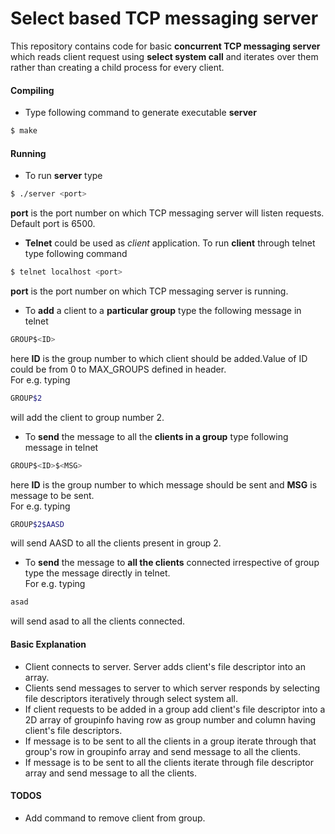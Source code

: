 # Select based TCP messaging server
This repository contains code for basic **concurrent TCP messaging server** which reads client request using **select system call** and iterates over them rather than creating a child process for every client.

#### Compiling
* Type following command to generate executable __server__    
``` sh
$ make
```  
    
#### Running
* To run __server__ type    
``` sh
$ ./server <port>
```  
**port** is the port number on which TCP messaging server will listen requests. Default port is 6500.
* **Telnet** could be used as *client* application. To run **client** through telnet type following command    
``` sh
$ telnet localhost <port>
```  
**port** is the port number on which TCP messaging server is running.
* To **add** a client to a **particular group** type the following message in telnet    
```sh
GROUP$<ID>
```  
here **ID** is the group number to which client should be added.Value of ID could be from 0 to MAX_GROUPS defined in header.  
For e.g. typing    
```sh
GROUP$2
```  
will add the client to group number 2.
* To **send** the message to all the **clients in a group** type following message in telnet    
```sh
GROUP$<ID>$<MSG>
```  
here **ID** is the group number to which message should be sent and **MSG** is message to be sent.  
For e.g. typing  
```sh
GROUP$2$AASD
```  
will send AASD to all the clients present in group 2.
* To **send** the message to **all the clients** connected irrespective of group type the message directly in telnet.  
For e.g. typing    
```sh
asad
```  
will send asad to all the clients connected.    

#### Basic Explanation
* Client connects to server. Server adds client's file descriptor into an array.
* Clients send messages to server to which server responds by selecting file descriptors iteratively through select system all.
* If client requests to be added in a group add client's file descriptor into a 2D array of groupinfo having row as group number and column having client's file descriptors.
* If message is to be sent to all the clients in a group iterate through that group's row in groupinfo array and send message to all the clients.
* If message is to be sent to all the clients iterate through file descriptor array and send message to all the clients.  


#### TODOS
* Add command to remove client from group.
